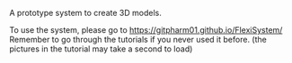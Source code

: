 A prototype system to create 3D models.

To use the system, please go to https://gitpharm01.github.io/FlexiSystem/  
Remember to go through the tutorials if you never used it before. (the pictures in the tutorial may take a second to load)
